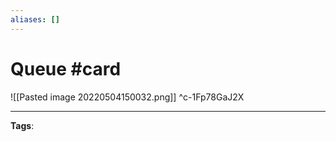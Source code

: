```yaml
---
aliases: []
---
```


# Queue #card
![[Pasted image 20220504150032.png]]
^c-1Fp78GaJ2X

---
**Tags**: 